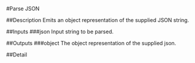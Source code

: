 #Parse JSON

##Description
Emits an object representation of the supplied JSON string.

##Inputs
###json
Input string to be parsed.

##Outputs
###object
The object representation of the supplied json.

##Detail

